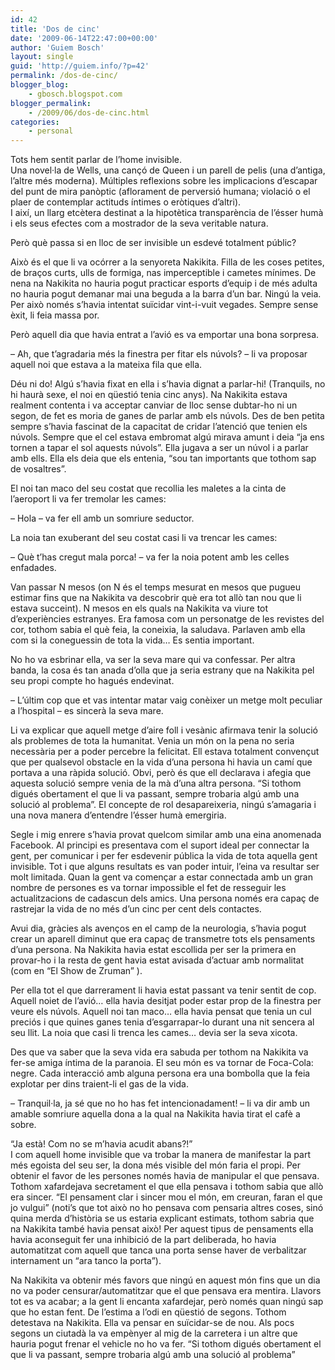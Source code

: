 ```yaml
---
id: 42
title: 'Dos de cinc'
date: '2009-06-14T22:47:00+00:00'
author: 'Guiem Bosch'
layout: single
guid: 'http://guiem.info/?p=42'
permalink: /dos-de-cinc/
blogger_blog:
    - gbosch.blogspot.com
blogger_permalink:
    - /2009/06/dos-de-cinc.html
categories:
    - personal
---
```


Tots hem sentit parlar de l’home invisible.  
Una novel·la de Wells, una cançó de Queen i un parell de pelis (una d’antiga, l’altre més moderna). Múltiples reflexions sobre les implicacions d’escapar del punt de mira panòptic (aflorament de perversió humana; violació o el plaer de contemplar actituds íntimes o eròtiques d’altri).  
I així, un llarg etcètera destinat a la hipotètica transparència de l’ésser humà i els seus efectes com a mostrador de la seva veritable natura.

Però què passa si en lloc de ser invisible un esdevé totalment públic?

Això és el que li va ocórrer a la senyoreta Nakikita. Filla de les coses petites, de braços curts, ulls de formiga, nas imperceptible i cametes mínimes. De nena na Nakikita no hauria pogut practicar esports d’equip i de més adulta no hauria pogut demanar mai una beguda a la barra d’un bar. Ningú la veia. Per això només s’havia intentat suïcidar vint-i-vuit vegades. Sempre sense èxit, li feia massa por.

Però aquell dia que havia entrat a l’avió es va emportar una bona sorpresa.

– Ah, que t’agradaria més la finestra per fitar els núvols? – li va proposar aquell noi que estava a la mateixa fila que ella.

Déu ni do! Algú s’havia fixat en ella i s’havia dignat a parlar-hi! (Tranquils, no hi haurà sexe, el noi en qüestió tenia cinc anys). Na Nakikita estava realment contenta i va acceptar canviar de lloc sense dubtar-ho ni un segon, de fet es moria de ganes de parlar amb els núvols. Des de ben petita sempre s’havia fascinat de la capacitat de cridar l’atenció que tenien els núvols. Sempre que el cel estava embromat algú mirava amunt i deia “ja ens tornen a tapar el sol aquests núvols”. Ella jugava a ser un núvol i a parlar amb ells. Ella els deia que els entenia, “sou tan importants que tothom sap de vosaltres”.

El noi tan maco del seu costat que recollia les maletes a la cinta de l’aeroport li va fer tremolar les cames:

– Hola – va fer ell amb un somriure seductor.

La noia tan exuberant del seu costat casi li va trencar les cames:

– Què t’has cregut mala porca! – va fer la noia potent amb les celles enfadades.

Van passar N mesos (on N és el temps mesurat en mesos que pugueu estimar fins que na Nakikita va descobrir què era tot allò tan nou que li estava succeint). N mesos en els quals na Nakikita va viure tot d’experiències estranyes. Era famosa com un personatge de les revistes del cor, tothom sabia el què feia, la coneixia, la saludava. Parlaven amb ella com si la coneguessin de tota la vida… Es sentia important.

No ho va esbrinar ella, va ser la seva mare qui va confessar. Per altra banda, la cosa és tan anada d’olla que ja seria estrany que na Nakikita pel seu propi compte ho hagués endevinat.

– L’últim cop que et vas intentar matar vaig conèixer un metge molt peculiar a l’hospital – es sincerà la seva mare.

Li va explicar que aquell metge d’aire foll i vesànic afirmava tenir la solució als problemes de tota la humanitat. Venia un món on la pena no seria necessària per a poder percebre la felicitat. Ell estava totalment convençut que per qualsevol obstacle en la vida d’una persona hi havia un camí que portava a una ràpida solució. Obvi, però és que ell declarava i afegia que aquesta solució sempre venia de la mà d’una altra persona. “Si tothom digués obertament el que li va passant, sempre trobaria algú amb una solució al problema”. El concepte de rol desapareixeria, ningú s’amagaria i una nova manera d’entendre l’ésser humà emergiria.

Segle i mig enrere s’havia provat quelcom similar amb una eina anomenada Facebook. Al principi es presentava com el suport ideal per connectar la gent, per comunicar i per fer esdevenir pública la vida de tota aquella gent invisible. Tot i que alguns resultats es van poder intuir, l’eina va resultar ser molt limitada. Quan la gent va començar a estar connectada amb un gran nombre de persones es va tornar impossible el fet de resseguir les actualitzacions de cadascun dels amics. Una persona només era capaç de rastrejar la vida de no més d’un cinc per cent dels contactes.

Avui dia, gràcies als avenços en el camp de la neurologia, s’havia pogut crear un aparell diminut que era capaç de transmetre tots els pensaments d’una persona. Na Nakikita havia estat escollida per ser la primera en provar-ho i la resta de gent havia estat avisada d’actuar amb normalitat (com en “El Show de Zruman” ).

Per ella tot el que darrerament li havia estat passant va tenir sentit de cop. Aquell noiet de l’avió… ella havia desitjat poder estar prop de la finestra per veure els núvols. Aquell noi tan maco… ella havia pensat que tenia un cul preciós i que quines ganes tenia d’esgarrapar-lo durant una nit sencera al seu llit. La noia que casi li trenca les cames… devia ser la seva xicota.

Des que va saber que la seva vida era sabuda per tothom na Nakikita va fer-se amiga íntima de la paranoia. El seu món es va tornar de Foca-Cola: negre. Cada interacció amb alguna persona era una bombolla que la feia explotar per dins traient-li el gas de la vida.

– Tranquil·la, ja sé que no ho has fet intencionadament! – li va dir amb un amable somriure aquella dona a la qual na Nakikita havia tirat el cafè a sobre.

“Ja està! Com no se m’havia acudit abans?!”  
I com aquell home invisible que va trobar la manera de manifestar la part més egoista del seu ser, la dona més visible del món faria el propi. Per obtenir el favor de les persones només havia de manipular el que pensava. Tothom xafardejava secretament el que ella pensava i tothom sabia que allò era sincer. “El pensament clar i sincer mou el món, em creuran, faran el que jo vulgui” (noti’s que tot això no ho pensava com pensaria altres coses, sinó quina merda d’història se us estaria explicant estimats, tothom sabria que na Nakikita també havia pensat això! Per aquest tipus de pensaments ella havia aconseguit fer una inhibició de la part deliberada, ho havia automatitzat com aquell que tanca una porta sense haver de verbalitzar internament un “ara tanco la porta”).

Na Nakikita va obtenir més favors que ningú en aquest món fins que un dia no va poder censurar/automatitzar que el que pensava era mentira. Llavors tot es va acabar; a la gent li encanta xafardejar, però només quan ningú sap que ho estan fent. De l’estima a l’odi en qüestió de segons. Tothom detestava na Nakikita. Ella va pensar en suïcidar-se de nou. Als pocs segons un ciutadà la va empènyer al mig de la carretera i un altre que hauria pogut frenar el vehicle no ho va fer. “Si tothom digués obertament el que li va passant, sempre trobaria algú amb una solució al problema”